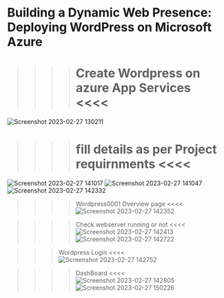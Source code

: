 # Building a Dynamic Web Presence: Deploying WordPress on Microsoft Azure

>>>> # Create Wordpress on azure App Services <<<<
![Screenshot 2023-02-27 130211](https://user-images.githubusercontent.com/113555417/221529330-719854c4-eb0c-47a4-9fb2-a851de3c5333.jpg)

>>>> # fill details as per Project requirnments <<<<
![Screenshot 2023-02-27 141017](https://user-images.githubusercontent.com/113555417/221529341-3b23831c-9f4d-498b-bf99-d98c7e467575.jpg)
![Screenshot 2023-02-27 141047](https://user-images.githubusercontent.com/113555417/221529344-1a666ed9-7ba2-451a-82e1-ae269032bb04.jpg)
![Screenshot 2023-02-27 142332](https://user-images.githubusercontent.com/113555417/221529347-3dffa5ad-f0c2-4ec2-b46b-6501a48bcc41.jpg)

>>>>  Wordpress0001 Overview page <<<<
![Screenshot 2023-02-27 142352](https://user-images.githubusercontent.com/113555417/221529351-0a256f5c-179f-4e5a-aeb3-6a3e17cc5b62.jpg)


>>>> Check webserver running or not <<<<
![Screenshot 2023-02-27 142413](https://user-images.githubusercontent.com/113555417/221529354-b872ae24-1315-40bf-a547-793d226ef8a4.jpg)
![Screenshot 2023-02-27 142722](https://user-images.githubusercontent.com/113555417/221529357-f50ac1c1-97df-4b7d-8a2c-4467c0bf51ea.jpg)

>>> Wordpress Login <<<<
![Screenshot 2023-02-27 142752](https://user-images.githubusercontent.com/113555417/221529360-ad377925-305b-4b80-87e3-5253e7ed5a29.jpg)

>>>> DashBoard <<<<
![Screenshot 2023-02-27 142805](https://user-images.githubusercontent.com/113555417/221529364-cb70531f-7a11-44cd-8a4b-df4e887cca82.jpg)
![Screenshot 2023-02-27 150226](https://user-images.githubusercontent.com/113555417/221529370-49ec1364-8c73-419c-92b5-0dfba163ec8e.jpg)
